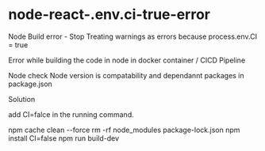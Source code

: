 # node-react-.env.ci-true-error
Node Build error - Stop Treating warnings as errors because process.env.CI = true

Error while building the code in node in docker container / CICD Pipeline

Node check Node version is compatability and dependannt packages in package.json

Solution

add CI=falce in the running command.

npm cache clean --force
rm -rf node_modules package-lock.json
npm install
CI=false npm run build-dev
